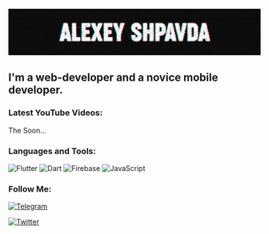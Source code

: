 [![Header](https://github.com/AlexeyShpavda/alexeyshpavda/blob/master/assets/header.png)]()

## I'm a web-developer and a novice mobile developer.

### Latest YouTube Videos:
<!-- YOUTUBE:START -->
The Soon...
<!-- YOUTUBE:END -->

### Languages and Tools:
![Flutter](https://img.shields.io/badge/-Flutter-090909?style=for-the-badge&logo=flutter&logoColor=47C5FB)
![Dart](https://img.shields.io/badge/-Dart-090909?style=for-the-badge&logo=dart&logoColor=097CDB)
![Firebase](https://img.shields.io/badge/-Firebase-090909?style=for-the-badge&logo=firebase&logoColor=F8C52C)
![JavaScript](https://img.shields.io/badge/-JavaScript-090909?style=for-the-badge&logo=JavaScript&logoColor=E9D54D)


### Follow Me:

[![Telegram](https://img.shields.io/badge/-Telegram-090909?style=for-the-badge&logo=telegram&logoColor=27A0D9)](https://t.me/dev_ionov)

[![Twitter](https://img.shields.io/badge/-Twitter-090909?style=for-the-badge&logo=Twitter&logoColor=1C9DEB)](https://twitter.com/dev_ionov)
